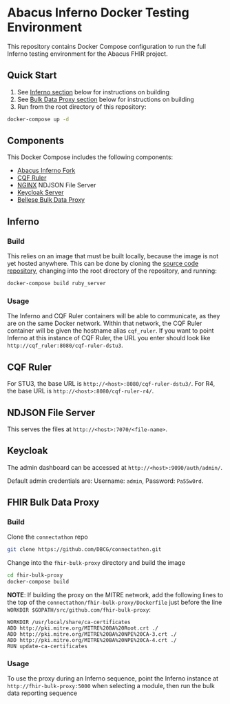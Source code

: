 # Abacus Inferno Docker Testing Environment

This repository contains Docker Compose configuration to run the full Inferno testing environment for the Abacus FHIR project.

## Quick Start

1. See [Inferno section](#Inferno) below for instructions on building
2. See [Bulk Data Proxy section](#FHIR%20Bulk%20Data%20Proxy) below for instructions on building
3. Run from the root directory of this repository:

```sh
docker-compose up -d
```

## Components

This Docker Compose includes the following components:
* [Abacus Inferno Fork](https://git.codev.mitre.org/projects/ABA/repos/cypress-inferno/browse)
* [CQF Ruler](https://hub.docker.com/u/contentgroup)
* [NGINX](https://hub.docker.com/_/nginx) NDJSON File Server
* [Keycloak Server](https://hub.docker.com/r/jboss/keycloak/)
* [Bellese Bulk Data Proxy](https://github.com/DBCG/connectathon/tree/master/fhir-bulk-proxy)

## Inferno

### Build

This relies on an image that must be built locally, because the image is not yet hosted anywhere. This can be done by cloning the [source code repository](https://git.codev.mitre.org/projects/ABA/repos/cypress-inferno/browse), changing into the root directory of the repository, and running:

```sh
docker-compose build ruby_server
```

### Usage

The Inferno and CQF Ruler containers will be able to communicate, as they are on the same Docker network. Within that network, the CQF Ruler container will be given the hostname alias `cqf_ruler`. If you want to point Inferno at this instance of CQF Ruler, the URL you enter should look like `http://cqf_ruler:8080/cqf-ruler-dstu3`. 

## CQF Ruler

For STU3, the base URL is `http://<host>:8080/cqf-ruler-dstu3/`.
For R4, the base URL is `http://<host>:8080/cqf-ruler-r4/`.

## NDJSON File Server

This serves the files at `http://<host>:7070/<file-name>`.

## Keycloak

The admin dashboard can be accessed at `http://<host>:9090/auth/admin/`.

Default admin credentials are: Username: `admin`, Password: `Pa55w0rd`.

## FHIR Bulk Data Proxy

### Build

Clone the `connectathon` repo

``` bash
git clone https://github.com/DBCG/connectathon.git
```

Change into the `fhir-bulk-proxy` directory and build the image

``` bash
cd fhir-bulk-proxy
docker-compose build
```

**NOTE**: If building the proxy on the MITRE network, add the following lines to the top of the `connectathon/fhir-bulk-proxy/Dockerfile` just before the line `WORKDIR $GOPATH/src/github.com/fhir-bulk-proxy`:

```
WORKDIR /usr/local/share/ca-certificates
ADD http://pki.mitre.org/MITRE%20BA%20Root.crt ./
ADD http://pki.mitre.org/MITRE%20BA%20NPE%20CA-3.crt ./
ADD http://pki.mitre.org/MITRE%20BA%20NPE%20CA-4.crt ./
RUN update-ca-certificates
```

### Usage

To use the proxy during an Inferno sequence, point the Inferno instance at `http://fhir-bulk-proxy:5000` when selecting a module, then run the bulk data reporting sequence
